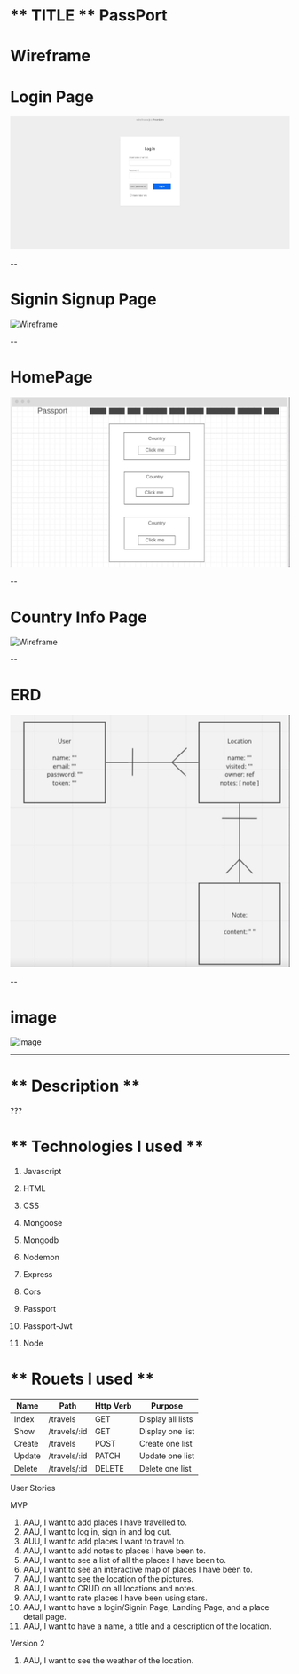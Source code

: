 # ** TITLE **  PassPort

# Wireframe
# Login Page
![Wireframe](assets/login.jpeg)

--

# Signin Signup Page
![Wireframe](assets/SigninSignup.jpeg)

--

# HomePage
![Wireframe](assets/HomePage.jpeg)

--

# Country Info Page
![Wireframe](assets/CountryInfo.jpeg)

--

# ERD
![Wireframe](assets/ERD.jpeg)

--
# image 
<img src="https://docs.google.com/presentation/d/1rvcr-buYfBZFSCqZEOmnaqw9-EmvTFUklsb2EMRC8g8/edit#slide=id.p" alt="image">


---
# ** Description ** 

???

# ** Technologies I used ** 

1. Javascript

2.  HTML

3.  CSS

4.  Mongoose

5.  Mongodb

6.  Nodemon

7. Express

8. Cors

9. Passport

10. Passport-Jwt

11. Node

# ** Rouets I used ** 
| Name | Path | Http Verb | Purpose |
| --- | --- | --- | --- |
| Index | /travels | GET | Display all lists |
| Show | /travels/:id | GET | Display one list |
| Create | /travels | POST | Create one list |
| Update | /travels/:id | PATCH | Update one list |
| Delete | /travels/:id | DELETE | Delete one list |

User Stories

 MVP
  1. AAU, I want to add places I have travelled to. 
  2. AAU, I want to log in, sign in and log out. 
  3. AUU, I want to add places I want to travel to. 
  4. AAU, I want to add notes to places I have been to.
  5. AAU, I want to see a list of all the places I have been to. 
  6. AAU, I want to see an interactive map of places I have been to. 
  7. AAU, I want to see the location of the pictures. 
  8. AAU, I want to CRUD on all locations and notes. 
  9. AAU, I want to rate places I have been using stars.
  10. AAU, I want to have a login/Signin Page, Landing Page, and a place detail page. 
  11. AAU, I want to have a name, a title and a description of the location.   

  Version 2
  1. AAU, I want to see the weather of the location. 





